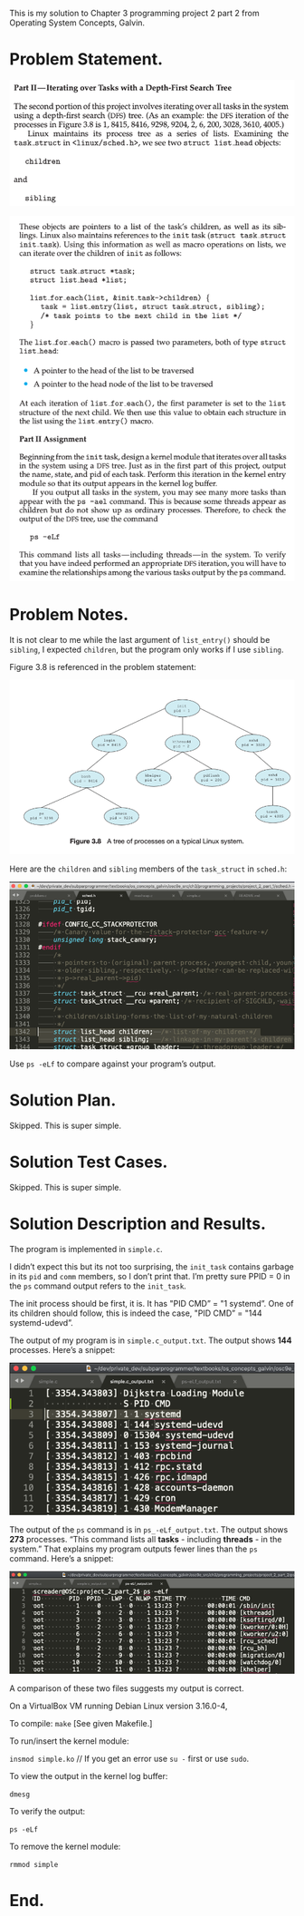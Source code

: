 This is my solution to Chapter 3 programming project 2 part 2 from Operating System Concepts, Galvin.


Problem Statement.
===




![](imgs/img0.png)



![](imgs/img1.png)



Problem Notes.
===


It is not clear to me while the last argument of `list_entry()` should be `sibling`, I expected `children`, but the program only works if I use `sibling`.

Figure 3.8 is referenced in the problem statement:



![](imgs/img2.png)


Here are the `children` and `sibling` members of the `task_struct` in `sched.h`:



![](imgs/img3.png)


Use `ps -eLf` to compare against your program’s output.


Solution Plan.
===


Skipped. This is super simple.


Solution Test Cases.
===

Skipped. This is super simple.


Solution Description and Results.
===


The program is implemented in `simple.c`.


I didn’t expect this but its not too surprising, the `init_task` contains garbage in its `pid` and `comm` members, so I don’t print that. I’m pretty sure PPID = 0 in the `ps` command output refers to the `init_task`.


The init process should be first, it is. It has "PID CMD” = "1 systemd”. One of its children should follow, this is indeed the case, "PID CMD” = "144 systemd-udevd”.


The output of my program is in `simple.c_output.txt`. The output shows **144** processes. Here’s a snippet:



![](imgs/img4.png)

The output of the `ps` command is in `ps_-eLf_output.txt`. The output shows **273** processes. “This command lists all **tasks** - including **threads** - in the system.” That explains my program outputs fewer lines than the `ps` command. Here’s a snippet:



![](imgs/img5.png)


A comparison of these two files suggests my output is correct.


On a VirtualBox VM running Debian Linux version 3.16.0-4,


To compile: `make`  [See given Makefile.]


To run/insert the kernel module:


`insmod simple.ko` // If you get an error use `su -` first or use `sudo`.


To view the output in the kernel log buffer:


`dmesg`


To verify the output:


`ps -eLf`


To remove the kernel module:


`rmmod simple`


End.
===
